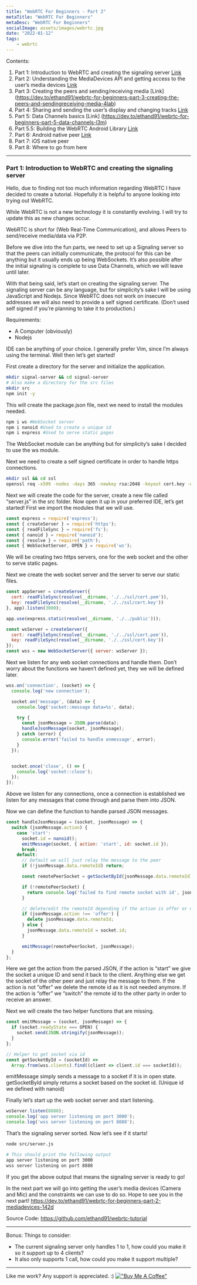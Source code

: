 ```yaml
---
title: "WebRTC For Beginners - Part 2"
metaTitle: "WebRTC For Beginners"
metaDesc: "WebRTC For Beginners"
socialImage: assets/images/webrtc.jpg
date: "2022-01-12"
tags:
	- webrtc
---
```


Contents:
1. Part 1: Introduction to WebRTC and creating the signaling server [Link](https://dev.to/ethand91/webrtc-for-beginners-1l14)
2. Part 2: Understanding the MediaDevices API and getting access to the user’s media devices [Link](https://dev.to/ethand91/webrtc-for-beginners-part-2-mediadevices-142d)
3. Part 3: Creating the peers and sending/receiving media [Link] (https://dev.to/ethand91/webrtc-for-beginners-part-3-creating-the-peers-and-sendingreceiving-media-4lab)
4. Part 4: Sharing and sending the user’s display and changing tracks [Link](https://dev.to/ethand91/webrtc-for-beginners-part-4-screen-share-42p6)
5. Part 5: Data Channels basics [Link] (https://dev.to/ethand91/webrtc-for-beginners-part-5-data-channels-l3m)
6. Part 5.5: Building the WebRTC Android Library [Link](https://dev.to/ethand91/webrtc-for-beginners-part-55-building-the-webrtc-android-library-e8l)
7. Part 6: Android native peer [Link](https://dev.to/ethand91/webrtc-for-beginners-part-6-android-231l)
8. Part 7: iOS native peer
9. Part 8: Where to go from here

- - - -
### Part 1: Introduction to WebRTC and creating the signaling server

Hello, due to finding not too much information regarding WebRTC I have decided to create a tutorial. Hopefully it is helpful to anyone looking into trying out WebRTC. 

While WebRTC is not a new technology it is constantly evolving. I will try to update this as new changes occur. 

WebRTC is short for (Web Real-Time Communication), and allows Peers to send/receive media/data via P2P.

Before we dive into the fun parts, we need to set up a Signaling server so that the peers can initially communicate, the protocol for this can be anything but it usually ends up being WebSockets. It’s also possible after the initial signaling is complete to use Data Channels, which we will leave until later. 

With that being said, let’s start on creating the signaling server.
The signaling server can be any language, but for simplicity’s sake I will be using JavaScript and Nodejs.
Since WebRTC does not work on insecure addresses we will also need to provide a self signed certificate. (Don’t used self signed if you’re planning to take it to production.)

Requirements:
* A Computer (obviously)
* Nodejs

IDE can be anything of your choice. I generally prefer Vim, since I’m always using the terminal.
Well then let’s get started!

First create a directory for the server and initialize the application.

```bash
mkdir signal-server && cd signal-server
# Also make a directory for the src files
mkdir src
npm init -y
```

This will create the package.json file, next we need to install the modules needed.

```bash
npm i ws #WebSocket server
npm i nanoid #Used to create a unique id
npm i express #Used to serve static pages
```

The WebSocket module can be anything but for simplicity’s sake I decided to use the ws module.

Next we need to create a self signed certificate in order to handle https connections. 

```bash
mkdir ssl && cd ssl
openssl req -x509 -nodes -days 365 -newkey rsa:2048 -keyout cert.key -out cert.pem
```

Next we will create the code for the server, create a new file called “server.js” in the src folder.
Now open it up in your preferred IDE, let’s get started!
First we import the modules that we will use.

```javascript
const express = require('express');
const { createServer } = require('https');
const { readFileSync } = require('fs');
const { nanoid } = require('nanoid');
const { resolve } = require('path');
const { WebSocketServer, OPEN } = require('ws');
```

We will be creating two https servers, one for the web socket and the other to serve static pages. 

Next we create the web socket server and the server to serve our static files.

```javascript
const appServer = createServer({
  cert: readFileSync(resolve(__dirname, './../ssl/cert.pem')),
  key: readFileSync(resolve(__dirname, './../ssl/cert.key'))
}, app).listen(3000);

app.use(express.static(resolve(__dirname, './../public')));

const wsServer = createServer({
  cert: readFileSync(resolve(__dirname, './../ssl/cert.pem')),
  key: readFileSync(resolve(__dirname, './../ssl/cert.key'))
});
const wss = new WebSocketServer({ server: wsServer });
```

Next we listen for any web socket connections and handle them. Don’t worry about the functions we haven’t defined yet, they we will be defined later.

```javascript
wss.on('connection', (socket) => {
  console.log('new connection');

  socket.on('message', (data) => {
    console.log('socket::message data=%s', data);

    try {
      const jsonMessage = JSON.parse(data);
      handleJsonMessage(socket, jsonMessage);
    } catch (error) {
      console.error('failed to handle onmessage', error);
    }
  });


  socket.once('close', () => {
    console.log('socket::close');
  });
}); 
```

Above we listen for any connections, once a connection is established we listen for any messages that come through and parse them into JSON.

Now we can define the function to handle parsed JSON messages.

```javascript
const handleJsonMessage = (socket, jsonMessage) => {
  switch (jsonMessage.action) {
    case 'start':
      socket.id = nanoid();
      emitMessage(socket, { action: 'start', id: socket.id }); 
      break;
    default: 
      // Default we will just relay the message to the peer
      if (!jsonMessage.data.remoteId) return;

      const remotePeerSocket = getSocketById(jsonMessage.data.remoteId);

      if (!remotePeerSocket) {
        return console.log('failed to find remote socket with id', jsonMessage.data.remoteId);
      }

      // delete/edit the remoteId depending if the action is offer or not
      if (jsonMessage.action !== 'offer') {
        delete jsonMessage.data.remoteId;
      } else {
        jsonMessage.data.remoteId = socket.id;
      }

      emitMessage(remotePeerSocket, jsonMessage);
  }
};
```

Here we get the action from the parsed JSON, if the action is “start” we give the socket a unique ID and send it back to the client. 
Anything else we get the socket of the other peer and just relay the message to them.
If the action is not “offer” we delete the remote id as it is not needed anymore. If the action is “offer” we “switch” the remote id to the other party in order to receive an answer.

Next we will create the two helper functions that are missing.

```javascript
const emitMessage = (socket, jsonMessage) => {
  if (socket.readyState === OPEN) {
    socket.send(JSON.stringify(jsonMessage));
  }
};

// Helper to get socket via id
const getSocketById = (socketId) =>
  Array.from(wss.clients).find((client => client.id === socketId));
```

emitMessage simply sends a message to a socket if it is in open state. 
getSocketById simply returns a socket based on the socket id. (Unique id we defined with nanoid)

Finally let’s start up the web socket server and start listening.

```javascript
wsServer.listen(8888);
console.log('app server listening on port 3000');
console.log('wss server listening on port 8888');
```

That’s the signaling server sorted.
Now let’s see if it starts!

```bash
node src/server.js

# This should print the following output
app server listening on port 3000
wss server listening on port 8888
```

If you get the above output that means the signaling server is ready to go!

In the next part we will go into getting the user’s media devices (Camera and Mic) and the constraints we can use to do so. 
Hope to see you in the next part!
https://dev.to/ethand91/webrtc-for-beginners-part-2-mediadevices-142d

Source Code: https://github.com/ethand91/webrtc-tutorial

- - - -

Bonus: Things to consider:
* The current signaling server only handles 1 to 1, how could you make it so it support up to 4 clients?
* It also only supports 1 call, how could you make it support multiple?

---

Like me work? Any support is appreciated. :)
[!["Buy Me A Coffee"](https://www.buymeacoffee.com/assets/img/custom_images/orange_img.png)](https://www.buymeacoffee.com/ethand9999)
